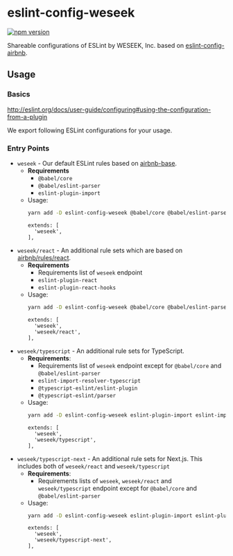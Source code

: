 # eslint-config-weseek

[![npm version](https://badge.fury.io/js/eslint-config-weseek.svg)](http://badge.fury.io/js/eslint-config-weseek)

Shareable configurations of ESLint by WESEEK, Inc. based on [eslint-config-airbnb](https://github.com/airbnb/javascript/tree/master/packages/eslint-config-airbnb).

## Usage

### Basics

http://eslint.org/docs/user-guide/configuring#using-the-configuration-from-a-plugin

We export following ESLint configurations for your usage.

### Entry Points

* `weseek` - Our default ESLint rules based on [airbnb-base](https://github.com/airbnb/javascript/tree/master/packages/eslint-config-airbnb-base).
    * **Requirements**
        * `@babel/core`
        * `@babel/eslint-parser`
        * `eslint-plugin-import`
    * Usage:
        ```bash
        yarn add -D eslint-config-weseek @babel/core @babel/eslint-parser eslint-plugin-import
        ```
        ```
        extends: [
          'weseek',
        ],
        ```
* `weseek/react` - An additional rule sets which are based on [airbnb/rules/react](https://github.com/airbnb/javascript/blob/master/packages/eslint-config-airbnb/rules/react.js).
    * **Requirements**
        * Requirements list of `weseek` endpoint
        * `eslint-plugin-react`
        * `eslint-plugin-react-hooks`
    * Usage:
        ```bash
        yarn add -D eslint-config-weseek @babel/core @babel/eslint-parser eslint-plugin-import eslint-plugin-react eslint-plugin-react-hooks
        ```
        ```
        extends: [
          'weseek',
          'weseek/react',
        ],
        ```
* `weseek/typescript` - An additional rule sets for TypeScript.
    * **Requirements**:
        * Requirements list of `weseek` endpoint except for `@babel/core` and `@babel/eslint-parser`
        * `eslint-import-resolver-typescript`
        * `@typescript-eslint/eslint-plugin`
        * `@typescript-eslint/parser`
    * Usage:
        ```bash
        yarn add -D eslint-config-weseek eslint-plugin-import eslint-import-resolver-typescript @typescript-eslint/eslint-plugin @typescript-eslint/parser
        ```
        ```
        extends: [
          'weseek',
          'weseek/typescript',
        ],
        ```
* `weseek/typescript-next` - An additional rule sets for Next.js. This includes both of `weseek/react` and `weseek/typescript`
    * **Requirements**:
        * Requirements lists of `weseek`, `weseek/react` and `weseek/typescript` endpoint except for `@babel/core` and `@babel/eslint-parser`
    * Usage:
        ```bash
        yarn add -D eslint-config-weseek eslint-plugin-import eslint-plugin-react eslint-plugin-react-hooks eslint-import-resolver-typescript @typescript-eslint/eslint-plugin @typescript-eslint/parser
        ```
        ```
        extends: [
          'weseek',
          'weseek/typescript-next',
        ],
        ```

